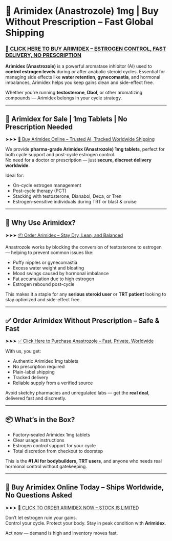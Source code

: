 # 🧪 Arimidex (Anastrozole) 1mg | Buy Without Prescription – Fast Global Shipping

### [💊 CLICK HERE TO BUY ARIMIDEX – ESTROGEN CONTROL, FAST DELIVERY, NO PRESCRIPTION](https://max-steroids.com/catalog/product/arimidex)

**Arimidex (Anastrozole)** is a powerful aromatase inhibitor (AI) used to **control estrogen levels** during or after anabolic steroid cycles. Essential for managing side effects like **water retention, gynecomastia**, and hormonal imbalances, Arimidex helps you keep gains clean and side-effect free.

Whether you're running **testosterone**, **Dbol**, or other aromatizing compounds — Arimidex belongs in your cycle strategy.

---

## 🧪 Arimidex for Sale | 1mg Tablets | No Prescription Needed

➤➤➤ [🛒 Buy Arimidex Online – Trusted AI, Tracked Worldwide Shipping](https://max-steroids.com/catalog/product/arimidex)

We provide **pharma-grade Arimidex (Anastrozole) 1mg tablets**, perfect for both cycle support and post-cycle estrogen control.  
No need for a doctor or prescription — just **secure, discreet delivery worldwide**.

Ideal for:

- On-cycle estrogen management  
- Post-cycle therapy (PCT)  
- Stacking with testosterone, Dianabol, Deca, or Tren  
- Estrogen-sensitive individuals during TRT or blast & cruise

---

## 🔬 Why Use Arimidex?

➤➤➤ [📦 Order Arimidex – Stay Dry, Lean, and Balanced](https://max-steroids.com/catalog/product/arimidex)

Anastrozole works by blocking the conversion of testosterone to estrogen — helping to prevent common issues like:

- Puffy nipples or gynecomastia  
- Excess water weight and bloating  
- Mood swings caused by hormonal imbalance  
- Fat accumulation due to high estrogen  
- Estrogen rebound post-cycle

This makes it a staple for any **serious steroid user** or **TRT patient** looking to stay optimized and side-effect free.

---

## ✅ Order Arimidex Without Prescription – Safe & Fast

➤➤➤ [✅ Click Here to Purchase Anastrozole – Fast, Private, Worldwide](https://max-steroids.com/catalog/product/arimidex)

With us, you get:

- Authentic Arimidex 1mg tablets  
- No prescription required  
- Plain-label shipping  
- Tracked delivery  
- Reliable supply from a verified source

Avoid sketchy pharmacies and unregulated labs — get the **real deal**, delivered fast and discreetly.

---

## 📦 What’s in the Box?

- Factory-sealed Arimidex 1mg tablets  
- Clear usage instructions  
- Estrogen control support for your cycle  
- Total discretion from checkout to doorstep

This is the **#1 AI for bodybuilders, TRT users**, and anyone who needs real hormonal control without gatekeeping.

---

## 🛒 Buy Arimidex Online Today – Ships Worldwide, No Questions Asked

➤➤➤ [💊 CLICK TO ORDER ARIMIDEX NOW – STOCK IS LIMITED](https://max-steroids.com/catalog/product/arimidex)

Don’t let estrogen ruin your gains.  
Control your cycle. Protect your body. Stay in peak condition with **Arimidex**.

Act now — demand is high and inventory moves fast.
